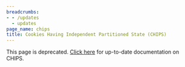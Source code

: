 ```yaml
---
breadcrumbs:
- - /updates
  - updates
page_name: chips
title: Cookies Having Independent Partitioned State (CHIPS)
---
```


This page is deprecated.
[Click here](https://developer.chrome.com/en/docs/privacy-sandbox/chips/) for up-to-date documentation on CHIPS.
